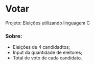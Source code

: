 # Votar
 Projeto: Eleições utilizando linguagem C
 
 ### Sobre:
  - Eleições de 4 candidadtos;
  - Input da quantidade de eleitores;
  - Total de voto de cada candidato. 
